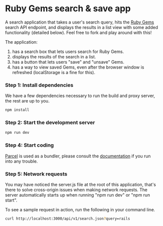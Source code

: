 # Ruby Gems search & save app

A search application that takes a user's search query, hits the [Ruby Gems](https://rubygems.org/) search API endpoint, and displays the results in a list view with some added functionality (detailed below). Feel free to fork and play around with this!

The application:

1. has a search box that lets users search for Ruby Gems.
2. displays the results of the search in a list.
3. has a button that lets users "save" and "unsave" Gems.
4. has a way to view saved Gems, even after the browser window is refreshed (localStorage is a fine for this).


### Step 1: Install dependencies

We have a few dependencies necessary to run the build and proxy server, the rest are up to you.

```bash
npm install
```

### Step 2: Start the development server

```bash
npm run dev
```

### Step 4: Start coding

[Parcel](https://parceljs.org/) is used as a bundler, please consult the [documentation](https://parceljs.org/getting_started.html) if you run into any trouble.


### Step 5: Network requests

You may have noticed the server.js file at the root of this application, that's there to solve cross-origin issues when making network requests. The server automatically starts up when running "npm run dev" or "npm run start".

To see a sample request in action, run the following in your command line.

```bash
curl http://localhost:3000/api/v1/search.json?query=rails
```
